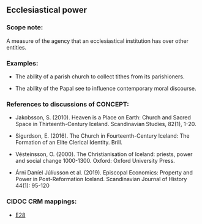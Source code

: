 ## Ecclesiastical power

###  Scope note:

A measure of the agency that an ecclesiastical institution has over other entities.

### Examples:

* The ability of a parish church to collect tithes from its parishioners.

* The ability of the Papal see to influence contemporary moral discourse.

### References to discussions of CONCEPT:

* Jakobsson, S. (2010). Heaven is a Place on Earth: Church and Sacred Space in Thirteenth-Century Iceland. Scandinavian Studies, 82(1), 1-20.

* Sigurdson, E. (2016). The Church in Fourteenth-Century Iceland: The Formation of an Elite Clerical Identity. Brill.

* Vésteinsson, O. (2000). The Christianisation of Iceland: priests, power and social change 1000-1300. Oxford: Oxford University Press.

* Árni Daníel Júlíusson et al. (2019). Episcopal Economics: Property and Power in Post-Reformation Iceland. Scandinavian Journal of History 44(1): 95-120

### CIDOC CRM mappings: 

* [E28](http://www.cidoc-crm.org/entity/e28-conceptual-object/version-6.2)
